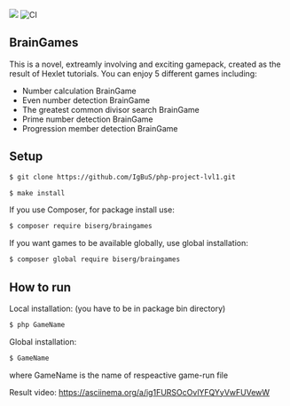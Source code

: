 <html>

<a href="https://codeclimate.com/github/IgBuS/php-project-lvl1/maintainability"><img src="https://api.codeclimate.com/v1/badges/748f6c510e9c8f1f823c/maintainability" /></a>
![CI](https://github.com/IgBuS/php-project-lvl1/workflows/CI/badge.svg)
</html>


## BrainGames

This is a novel, extreamly involving and exciting gamepack, created as the result of Hexlet tutorials.
You can enjoy 5 different games including:

- Number calculation BrainGame
- Even number detection BrainGame
- The greatest common divisor search BrainGame
- Prime number detection BrainGame
- Progression member detection BrainGame


## Setup

```sh
$ git clone https://github.com/IgBuS/php-project-lvl1.git

$ make install
```
If you use Composer, for package install use:
```sh
$ composer require biserg/braingames
```

If you want games to be available globally, use global installation:
```sh
$ composer global require biserg/braingames
```

## How to run

Local installation:
(you have to be in package bin directory)

```sh
$ php GameName
```

Global installation:

```sh
$ GameName
```

where GameName is the name of respeactive game-run file



Result video:
https://asciinema.org/a/ig1FURSOcOvlYFQYyVwFUVewW
